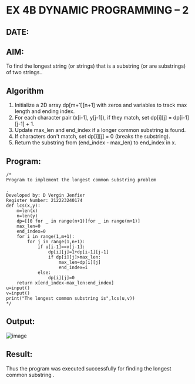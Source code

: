 # EX 4B DYNAMIC PROGRAMMING – 2
## DATE:
## AIM:
To find the longest string (or strings) that is a substring (or are substrings) of two strings..



## Algorithm
1. Initialize a 2D array dp[m+1][n+1] with zeros and variables to track max length and ending index.
2. For each character pair (x[i-1], y[j-1]), if they match, set dp[i][j] = dp[i-1][j-1] + 1.
3. Update max_len and end_index if a longer common substring is found.
4. If characters don't match, set dp[i][j] = 0 (breaks the substring).
5. Return the substring from (end_index - max_len) to end_index in x.  

## Program:
```
/*
Program to implement the longest common substring problem

.
Developed by: D Vergin Jenfier
Register Number: 212223240174
def lcs(x,y):
    m=len(x)
    n=len(y)
    dp=[[0 for _ in range(n+1)]for _ in range(m+1)]
    max_len=0
    end_index=0
    for i in range(1,m+1):
        for j in range(1,n+1):
            if u[i-1]==v[j-1]:
                dp[i][j]=1+dp[i-1][j-1]
                if dp[i][j]>max_len:
                    max_len=dp[i][j]
                    end_index=i
            else:
                dp[i][j]=0
    return x[end_index-max_len:end_index]
u=input()
v=input()
print("The longest common substring is",lcs(u,v))
*/
```

## Output:


![image](https://github.com/user-attachments/assets/1e35f1d9-747a-449e-be76-5dac1c11ca4d)


## Result:
Thus the program was executed successfully for finding the longest common substring .
